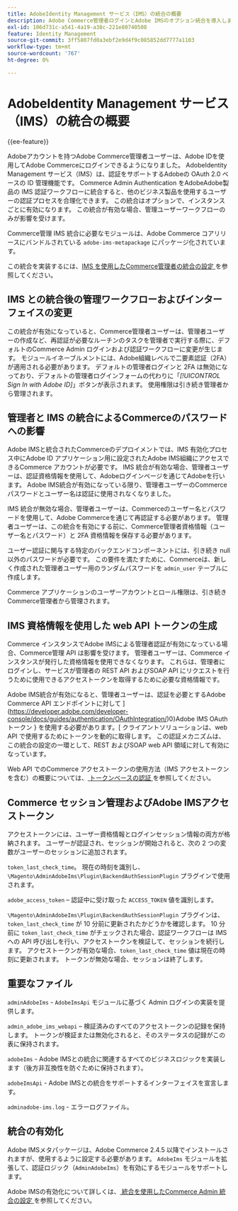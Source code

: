 ```yaml
---
title: AdobeIdentity Management サービス（IMS）の統合の概要
description: Adobe Commerce管理者ログインとAdobe IMSのオプション統合を導入します
exl-id: 106d731c-a541-4a19-a38c-221e80740508
feature: Identity Management
source-git-commit: 3ff5807fd0a3ebf2e9d4f9c085852dd7777a1103
workflow-type: tm+mt
source-wordcount: '767'
ht-degree: 0%

---
```


# AdobeIdentity Management サービス（IMS）の統合の概要

{{ee-feature}}

Adobeアカウントを持つAdobe Commerce管理者ユーザーは、Adobe IDを使用してAdobe Commerceにログインできるようになりました。 AdobeIdentity Management サービス（IMS）は、認証をサポートするAdobeの OAuth 2.0 ベースの ID 管理機能です。 Commerce Admin Authentication をAdobeAdobe製品の IMS 認証ワークフローに統合すると、他のビジネス製品を使用するユーザーの認証プロセスを合理化できます。 この統合はオプションで、インスタンスごとに有効になります。 この統合が有効な場合、管理ユーザーワークフローのみが影響を受けます。 

Commerce管理 IMS 統合に必要なモジュールは、Adobe Commerce コアリリースにバンドルされている `adobe-ims-metapackage` にパッケージ化されています。

この統合を実装するには、[IMS を使用したCommerce管理者の統合の設定 ](./adobe-ims-config.md) を参照してください。

## IMS との統合後の管理ワークフローおよびインターフェイスの変更

この統合が有効になっていると、Commerce管理者ユーザーは、管理者ユーザーの作成など、再認証が必要なルーチンのタスクを管理者で実行する際に、デフォルトのCommerce Admin ログインおよび認証ワークフローに変更が生じます。 モジュールイネーブルメントには、Adobe組織レベルで二要素認証（2FA）が適用される必要があります。 デフォルトの管理者ログインと 2FA は無効になっており、デフォルトの管理者ログインフォームの代わりに「_[!UICONTROL Sign In with Adobe ID]_」ボタンが表示されます。 使用権限は引き続き管理者から管理されます。

## 管理者と IMS の統合によるCommerceのパスワードへの影響

Adobe IMSと統合されたCommerceのデプロイメントでは、IMS 有効化プロセス中にAdobe ID アプリケーション用に設定されたAdobe IMS組織にアクセスできるCommerce アカウントが必要です。  IMS 統合が有効な場合、管理者ユーザーは、認証資格情報を使用して、Adobeログインページを通じてAdobeを行います。 Adobe IMS統合が有効になっている限り、管理者ユーザーのCommerce パスワードとユーザー名は認証に使用されなくなりました。

IMS 統合が無効な場合、管理者ユーザーは、Commerceのユーザー名とパスワードを使用して、Adobe Commerceを通じて再認証する必要があります。 管理者ユーザーは、この統合を有効にする前に、Commerce管理者資格情報（ユーザー名とパスワード）と 2FA 資格情報を保存する必要があります。

ユーザー認証に関与する特定のバックエンドコンポーネントには、引き続き null 以外のパスワードが必要です。 この要件を満たすために、Commerceは、新しく作成された管理者ユーザー用のランダムパスワードを `admin_user` テーブルに作成します。

Commerce アプリケーションのユーザーアカウントとロール権限は、引き続きCommerce管理者から管理されます。


## IMS 資格情報を使用した web API トークンの生成

Commerce インスタンスでAdobe IMSによる管理者認証が有効になっている場合、Commerce管理 API は影響を受けます。 管理者ユーザーは、Commerce インスタンスが発行した資格情報を使用できなくなります。 これらは、管理者にログインし、サービスが管理者の REST API およびSOAP API にリクエストを行うために使用できるアクセストークンを取得するために必要な資格情報です。

Adobe IMS統合が有効になると、管理者ユーザーは、認証を必要とするAdobe Commerce API エンドポイントに対して ](https://developer.adobe.com/developer-console/docs/guides/authentication/OAuthIntegration/)0}Adobe IMS OAuth トークン } を使用する必要があります。[ クライアントソリューションは、web API で使用するためにトークンを動的に取得します。 この認証メカニズムは、この統合の設定の一環として、REST およびSOAP web API 領域に対して有効になっています。

Web API でのCommerce アクセストークンの使用方法（IMS アクセストークンを含む）の概要については、[ トークンベースの認証 ](https://developer.adobe.com/commerce/webapi/get-started/authentication/gs-authentication-token/) を参照してください。

## Commerce セッション管理およびAdobe IMSアクセストークン

アクセストークンには、ユーザー資格情報とログインセッション情報の両方が格納されます。 ユーザーが認証され、セッションが開始されると、次の 2 つの変数がユーザーのセッションに追加されます。

`token_last_check_time`。 現在の時刻を識別し、`\Magento\AdminAdobeIms\Plugin\BackendAuthSessionPlugin` プラグインで使用されます。

`adobe_access_token` – 認証中に受け取った `ACCESS_TOKEN` 値を識別します。

`\Magento\AdminAdobeIms\Plugin\BackendAuthSessionPlugin` プラグインは、`token_last_check_time` が 10 分前に更新されたかどうかを確認します。 10 分前に `token_last_check_time` がチェックされた場合、認証ワークフローは IMS への API 呼び出しを行い、アクセストークンを検証して、セッションを続行します。 アクセストークンが有効な場合、`token_last_check_time` 値は現在の時刻に更新されます。 トークンが無効な場合、セッションは終了します。

## 重要なファイル

`adminAdobeIms` - `AdobeImsApi` モジュールに基づく Admin ログインの実装を提供します。

`admin_adobe_ims_webapi` – 検証済みのすべてのアクセストークンの記録を保持します。 トークンが検証または無効化されると、そのステータスの記録がこの表に保持されます。

`adobeIms` - Adobe IMSとの統合に関連するすべてのビジネスロジックを実装します（後方非互換性を防ぐために保持されます）。

`adobeImsApi` - Adobe IMSとの統合をサポートするインターフェイスを宣言します。

`adminadobe-ims.log` - エラーログファイル。

## 統合の有効化

Adobe IMSメタパッケージは、Adobe Commerce 2.4.5 以降でインストールされますが、使用するように設定する必要があります。 `AdobeIms` モジュールを拡張して、認証ロジック（`AdminAdobeIms`）を有効にするモジュールをサポートします。

Adobe IMSの有効化について詳しくは、[ 統合を使用したCommerce Admin 統合の設定 ](./adobe-ims-config.md) を参照してください。
